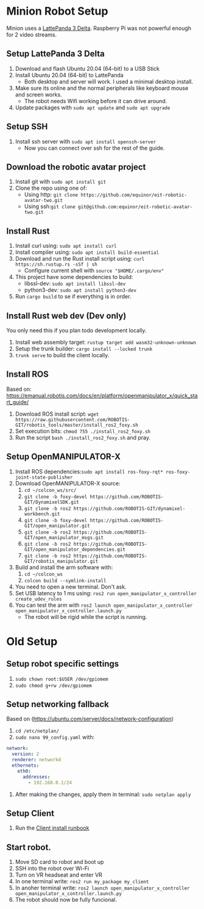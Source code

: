 # Minion Robot Setup

Minion uses a [LattePanda 3 Delta](https://www.lattepanda.com/lattepanda-3-delta).  Raspberry Pi was not powerful enough for 2 video streams.

## Setup LattePanda 3 Delta
1. Download and flash Ubuntu 20.04 (64-bit) to a USB Stick
1. Install Ubuntu 20.04 (64-bit) to LattePanda
    * Both desktop and server will work. I used a minimal desktop install.
1. Make sure its online and the normal peripherals like keyboard mouse and screen works.
    * The robot needs Wifi working before it can drive around.
1. Update packages with `sudo apt update` and `sudo apt upgrade`

## Setup SSH
1. Install ssh server with `sudo apt install openssh-server`
    * Now you can connect over ssh for the rest of the guide.

## Download the robotic avatar project
1. Install git with `sudo apt install git`
1. Clone the repo using one of:
    * Using http: `git clone https://github.com/equinor/eit-robotic-avatar-two.git`
    * Using ssh:`git clone git@github.com:equinor/eit-robotic-avatar-two.git`

## Install Rust
1. Install curl using: `sudo apt install curl`
1. Install compiler using: `sudo apt install build-essential`
1. Download and run the Rust install script using: `curl https://sh.rustup.rs -sSf | sh`
    * Configure current shell with `source "$HOME/.cargo/env"`
1. This project have some dependencies to build:
    * libssl-dev: `sudo apt install libssl-dev`
    * python3-dev: `sudo apt install python3-dev`
1. Run `cargo build` to se if everything is in order.

## Install Rust web dev (Dev only)
You only need this if you plan todo development locally. 
1. Install web assembly target: `rustup target add wasm32-unknown-unknown`
1. Setup the trunk builder: `cargo install --locked trunk`
1. `trunk serve` to build the client locally.

## Install ROS
Based on: https://emanual.robotis.com/docs/en/platform/openmanipulator_x/quick_start_guide/
1. Download ROS install script: `wget https://raw.githubusercontent.com/ROBOTIS-GIT/robotis_tools/master/install_ros2_foxy.sh`
1. Set execution bits: `chmod 755 ./install_ros2_foxy.sh`
1. Run the script `bash ./install_ros2_foxy.sh` and pray.

## Setup OpenMANIPULATOR-X
1. Install ROS dependencies:`sudo apt install ros-foxy-rqt* ros-foxy-joint-state-publisher` 
1. Download OpenMANIPULATOR-X source:
    1. `cd ~/colcon_ws/src/` 
    1. `git clone -b foxy-devel https://github.com/ROBOTIS-GIT/DynamixelSDK.git`  
    1. `git clone -b ros2 https://github.com/ROBOTIS-GIT/dynamixel-workbench.git`  
    1. `git clone -b foxy-devel https://github.com/ROBOTIS-GIT/open_manipulator.git`  
    1. `git clone -b ros2 https://github.com/ROBOTIS-GIT/open_manipulator_msgs.git`  
    1. `git clone -b ros2 https://github.com/ROBOTIS-GIT/open_manipulator_dependencies.git`  
    1. `git clone -b ros2 https://github.com/ROBOTIS-GIT/robotis_manipulator.git`
1. Build and install the arm software with:
    1. `cd ~/colcon_ws`
    1. `colcon build --symlink-install`
1. You need to open a new terminal. Don't ask.
1. Set USB latency to 1 ms using: `ros2 run open_manipulator_x_controller create_udev_rules`
1. You can test the arm with `ros2 launch open_manipulator_x_controller open_manipulator_x_controller.launch.py`
    * The robot will be rigid while the script is running.

# Old Setup

## Setup robot specific settings
1. `sudo chown root:$USER /dev/gpiomem`
1. `sudo chmod g+rw /dev/gpiomem`

## Setup networking fallback
Based on (https://ubuntu.com/server/docs/network-configuration)  

1. `cd /etc/netplan/`  
1. `sudo nano 99_config.yaml` with:
``` yaml
network:  
  version: 2  
  renderer: networkd  
  ethernets:  
    eth0:  
      addresses:  
        - 192.168.0.1/24
``` 
1. After making the changes, apply them in terminal: `sudo netplan apply`

## Setup Client
1. Run the [Client install runbook](./client-setup.md)

## Start robot.
1. Move SD card to robot and boot up
1. SSH into the robot over Wi-Fi
1. Turn on VR headseat and enter VR
1. In one terminal write: `ros2 run my_package my_client`
1. In anoher terminal write: `ros2 launch open_manipulator_x_controller open_manipulator_x_controller.launch.py`
1. The robot should now be fully funcional. 